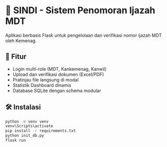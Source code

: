 # 🕌 SINDI - Sistem Penomoran Ijazah MDT

Aplikasi berbasis Flask untuk pengelolaan dan verifikasi nomor ijazah MDT oleh Kemenag.

## 🚀 Fitur
- Login multi-role (MDT, Kankemenag, Kanwil)
- Upload dan verifikasi dokumen (Excel/PDF)
- Pratinjau file langsung di modal
- Statistik Dashboard dinamis
- Database SQLite dengan schema modular

## 🛠️ Instalasi
```bash
python -m venv venv
venv\Scripts\activate
pip install -r requirements.txt
python init_db.py
flask run
